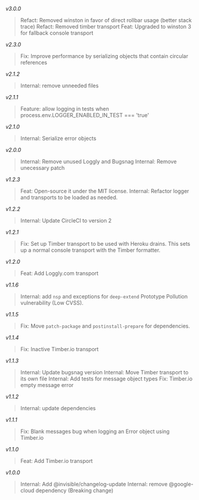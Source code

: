 *v3.0.0*
> Refact: Removed winston in favor of direct rollbar usage (better stack trace)
> Refact: Removed timber transport
> Feat: Upgraded to winston 3 for fallback console transport

*v2.3.0*
> Fix: Improve performance by serializing objects that contain circular references

*v2.1.2*
> Internal: remove unneeded files

*v2.1.1*
> Feature: allow logging in tests when process.env.LOGGER_ENABLED_IN_TEST === 'true'

*v2.1.0*
> Internal: Serialize error objects

*v2.0.0*
> Internal: Remove unused Loggly and Bugsnag
> Internal: Remove unecessary patch

*v1.2.3*
> Feat: Open-source it under the MIT license.
> Internal: Refactor logger and transports to be loaded as needed.

*v1.2.2*
> Internal: Update CircleCI to version 2

*v1.2.1*
> Fix: Set up Timber transport to be used with Heroku drains. This sets up a normal console transport with the Timber formatter.

*v1.2.0*
> Feat: Add Loggly.com transport

*v1.1.6*
> Internal: add `nsp` and exceptions for `deep-extend` Prototype Pollution vulnerability (Low CVSS).

*v1.1.5*
> Fix: Move `patch-package` and `postinstall-prepare` for dependencies.

*v1.1.4*
> Fix: Inactive Timber.io transport

*v1.1.3*
> Internal: Update bugsnag version
> Internal: Move Timber transport to its own file
> Internal: Add tests for message object types
> Fix: Timber.io empty message error

*v1.1.2*
> Internal: update dependencies

*v1.1.1*
> Fix: Blank messages bug when logging an Error object using Timber.io

*v1.1.0*
> Feat: Add Timber.io transport

*v1.0.0*
> Internal: Add @invisible/changelog-update
> Internal: remove @google-cloud dependency (Breaking change)
